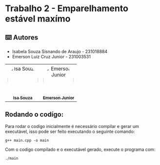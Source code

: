 # Trabalho 2 - Emparelhamento estável maxímo

<h2>⌨️ Autores</h2>
<ul>
  <li>Isabela Souza Sisnando de Araujo - 231018884</li>
  <li>Emerson Luiz Cruz Junior - 231003531</li>
</ul>
<table>
  <tr>
    <td align="center"><a href="https://github.com/isasisnando" target="_blank"><img style="border-radius: 50%;" src="https://github.com/isasisnando.png" width="100px;" alt="Isa Souza"/><br /><sub><b>Isa Souza</b></sub></a><br /></td>
    <td align="center"><a href="https://github.com/EmersonJr" target="_blank"><img style="border-radius: 50%;" src="https://github.com/EmersonJr.png" width="100px;" alt="Emerson Junior"/><br /><sub><b>Emerson Junior</b></sub></a><br /></td>
</table>

## Rodando o codígo:

Para rodar o codígo inicialmente é necessário compilar e gerar um executável, isso pode ser feito executando o seguinte comando:

```shell
g++ main.cpp -o main
```
Com o codígo compilado e o executável gerado, execute o programa com:

```shell
./main
```

